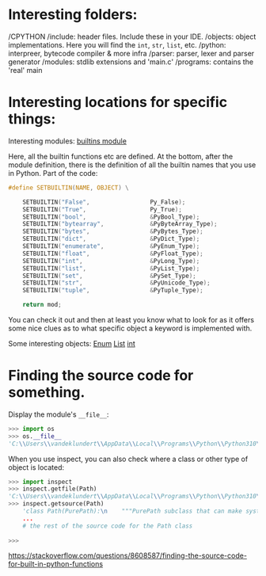 

# Interesting folders:

/CPYTHON
    /include: header files. Include these in your IDE.
    /objects: object implementations. Here you will find the `int`, `str`, `list`, etc.
    /python: interpreer, bytecode compiler & more infra
    /parser: parser, lexer and parser generator
    /modules: stdlib extensions and 'main.c'
    /programs: contains the 'real' main

# Interesting locations for specific things:

Interesting modules:
[builtins module](https://github.com/python/cpython/blob/main/Python/bltinmodule.c)

Here, all the builtin functions etc are defined. At the bottom, after the module definition, there is the definition of all the builtin names that you use in Python. Part of the code:
```c
#define SETBUILTIN(NAME, OBJECT) \

    SETBUILTIN("False",                 Py_False);
    SETBUILTIN("True",                  Py_True);
    SETBUILTIN("bool",                  &PyBool_Type);
    SETBUILTIN("bytearray",             &PyByteArray_Type);
    SETBUILTIN("bytes",                 &PyBytes_Type);
    SETBUILTIN("dict",                  &PyDict_Type);
    SETBUILTIN("enumerate",             &PyEnum_Type);
    SETBUILTIN("float",                 &PyFloat_Type);
    SETBUILTIN("int",                   &PyLong_Type);
    SETBUILTIN("list",                  &PyList_Type);   
    SETBUILTIN("set",                   &PySet_Type);
    SETBUILTIN("str",                   &PyUnicode_Type);
    SETBUILTIN("tuple",                 &PyTuple_Type);

    return mod;
```

You can check it out and then at least you know what to look for as it offers some nice clues as to what specific object a keyword is implemented with.

Some interesting objects:
[Enum](https://github.com/python/cpython/blob/main/Objects/enumobject.c)
[List](https://github.com/python/cpython/blob/main/Objects/listobject.c)
[int](https://github.com/python/cpython/blob/main/Objects/longobject.c)




# Finding the source code for something.

Display the module's `__file__`:
```python
>>> import os
>>> os.__file__
'C:\\Users\\vandeklundert\\AppData\\Local\\Programs\\Python\\Python310\\lib\\os.py'
```

When you use inspect, you can also check where a class or other type of object is located:
```python
>>> import inspect
>>> inspect.getfile(Path)
'C:\\Users\\vandeklundert\\AppData\\Local\\Programs\\Python\\Python310\\lib\\pathlib.py'
>>> inspect.getsource(Path)
    'class Path(PurePath):\n    """PurePath subclass that can make system calls.\n\n    Path represents a filesystem path but unlike PurePath, also offers\n    methods to do system calls on path objects. Depending on your system,\n
    ...
    # the rest of the source code for the Path class
  
>>>
```


https://stackoverflow.com/questions/8608587/finding-the-source-code-for-built-in-python-functions
